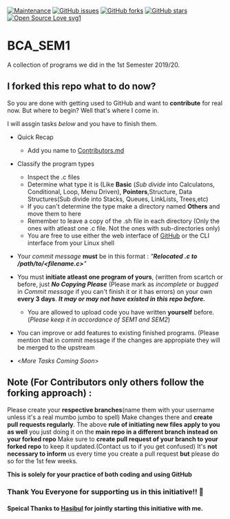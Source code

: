 [![Maintenance](https://img.shields.io/badge/Maintained%3F-yes-green.svg)](https://github.com/snehashis365/BCA_SEM1/graphs/commit-activity)
[![GitHub issues](https://img.shields.io/github/issues/snehashis365/BCA_SEM1)](https://github.com/snehashis365/BCA_SEM1/issues)
[![GitHub forks](https://img.shields.io/github/forks/snehashis365/BCA_SEM1?style=social)](https://github.com/snehashis365/BCA_SEM1/network) 
[![GitHub stars](https://img.shields.io/github/stars/snehashis365/BCA_SEM1?style=social)](https://github.com/snehashis365/BCA_SEM1/stargazers) 
[![Open Source Love svg1](https://badges.frapsoft.com/os/v1/open-source.svg?v=103)](https://github.com/ellerbrock/open-source-badges/)
# BCA_SEM1
A  collection of programs we did in the 1st Semester 2019/20.

## I forked this repo what to do now?
So you are done with getting used to GitHub and want to **contribute** for real now. But where to begin? Well that's where I come in.

I will assgin tasks *below* and you have to finish them.

- Quick Recap
  - Add you name to [Contributors.md](Contributors.md)
- Classify the program types
  - Inspect the .c files
  - Determine what type it is (Like **Basic** (*Sub divide* into Calculatons, Conditional, Loop, Menu Driven), **Pointers**,Structure, Data Structures(Sub divide into Stacks, Queues, LinkLists, Trees,etc)
  - If you can't determine the type make a directory named **Others** and move them to here 
  - Remember to leave a copy of the .sh file in each directory (Only the ones with atleast one .c file. Not the ones with sub-directories only)
  - You are free to use either the web interface of [GitHub](https://github.com) or the CLI interface from your Linux shell
 - Your *commit message* **must** be in this format : _"**Relocated <filename>.c to /path/to/<filename.c>**"_

- You must **initiate atleast one program of yours**, (written from scartch or before, just _**No Copying Please**_ (Please mark as *incomplete* or *bugged* in *Commit message* if you can't finish it or it has errors) on your own **every 3 days**. _**It may or may not have existed in this repo before.**_
  - You are allowed to upload code you have written **yourself** before. (*Please keep it in accordance of SEM1 and SEM2*)
- You can improve or add features to existing finished programs. (Please mention that in commit message if the changes are appropiate they will be merged to the upstream
- <*More Tasks Coming Soon*>

## Note (For Contributors only others follow the forking approach) :
Please create your **respective branches**(name them with your username unless it's a real mumbo jumbo to spell)
Make changes there and **create pull requests regularly**.
The above **rule of initiating new files apply to you as well** you just doing it on the **main repo in a different branch instead on your forked repo**
Make sure to **create pull request of your branch to your forked repo** to keep it updated.(Contact us to if you get confused)
It's **not necessary to inform** us every time you create a pull request **but** please do so for the 1st few weeks.

**This is solely for your practice of both coding and using GitHub**


### Thank You Everyone for supporting us in this initiative!! :sparkling_heart:

#### Speical Thanks to [Hasibul](https://github.com/starhasibul) for jointly starting this initiative with me.
